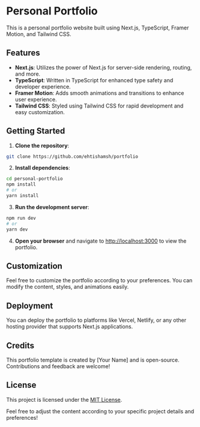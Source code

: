 # Personal Portfolio

This is a personal portfolio website built using Next.js, TypeScript, Framer Motion, and Tailwind CSS.

## Features

- **Next.js**: Utilizes the power of Next.js for server-side rendering, routing, and more.
- **TypeScript**: Written in TypeScript for enhanced type safety and developer experience.
- **Framer Motion**: Adds smooth animations and transitions to enhance user experience.
- **Tailwind CSS**: Styled using Tailwind CSS for rapid development and easy customization.

## Getting Started

1. **Clone the repository**:

```bash
git clone https://github.com/ehtishamsh/portfolio
```

2. **Install dependencies**:

```bash
cd personal-portfolio
npm install
# or
yarn install
```

3. **Run the development server**:

```bash
npm run dev
# or
yarn dev
```

4. **Open your browser** and navigate to [http://localhost:3000](http://localhost:3000) to view the portfolio.

## Customization

Feel free to customize the portfolio according to your preferences. You can modify the content, styles, and animations easily.

## Deployment

You can deploy the portfolio to platforms like Vercel, Netlify, or any other hosting provider that supports Next.js applications.

## Credits

This portfolio template is created by [Your Name] and is open-source. Contributions and feedback are welcome!

## License

This project is licensed under the [MIT License](LICENSE).

Feel free to adjust the content according to your specific project details and preferences!
